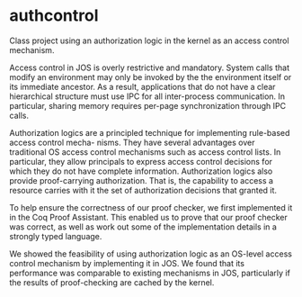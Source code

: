 # authcontrol
Class project using an authorization logic in the kernel as an access control mechanism.

Access control in JOS is overly restrictive and mandatory. System calls that modify an environment may only be invoked by the the environment itself or its immediate ancestor. As a result, applications that do not have a clear hierarchical structure must use IPC for all inter-process communication. In particular, sharing memory requires per-page synchronization through IPC calls.

Authorization logics are a principled technique for implementing rule-based access control mecha- nisms. They have several advantages over traditional OS access control mechanisms such as access control lists. In particular, they allow principals to express access control decisions for which they do not have complete information. Authorization logics also provide proof-carrying authorization. That is, the capability to access a resource carries with it the set of authorization decisions that granted it.

To help ensure the correctness of our proof checker, we first implemented it in the Coq Proof Assistant. This enabled us to prove that our proof checker was correct, as well as work out some of the implementation details in a strongly typed language.

We showed the feasibility of using authorization logic as an OS-level access control mechanism by implementing it in JOS. We found that its performance was comparable to existing mechanisms in JOS, particularly if the results of proof-checking are cached by the kernel.
